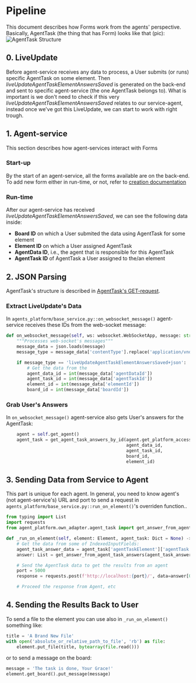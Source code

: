 # Pipeline
This document describes how Forms work from the agents' perspective.
Basically, AgentTask (the thing that has Form) looks like that (pic):
![AgentTask Structure](/docs/AgentTaskStructure.png)


## 0. LiveUpdate
Before agent-service receives any data to process, a User submits (or runs) specific AgentTask on some element.
Then _liveUpdateAgentTaskElementAnswersSaved_ is generated on the back-end and sent to specific agent-service (the one AgentTask belongs to).
What is important is we don't need to check if this very _liveUpdateAgentTaskElementAnswersSaved_ relates to our service-agent,
instead once we've got this LiveUpdate, we can start to work with right trough.


## 1. Agent-service
This section describes how agent-services interact with Forms

### Start-up
By the start of an agent-service, all the forms available are on the back-end.
To add new form either in run-time, or not, refer to [creation documentation](docs/FORMS_CREATION.md)

### Run-time
After our agent-service has received _liveUpdateAgentTaskElementAnswersSaved_, we can see the following data inside:
* **Board ID** on which a User submited the data using AgentTask for some element
* **Element ID** on which a User assigned AgentTask
* **AgentData ID**, i.e., the agent that is responsible for this AgentTask
* **AgentTask ID** of AgentTask a User assigned to the/an element


## 2. JSON Parsing
AgentTask's structure is described in [AgentTask's GET-request](https://own1.docs.apiary.io/#reference/agent-task-configurations/agentdataagentdataidagenttasksagenttaskidconfiguration/get).

### Extract LiveUpdate's Data
In `agents_platform/base_service.py::on_websocket_message()` agent-service receives these IDs from the web-socket message:
```python
def on_websocket_message(self, ws: websocket.WebSocketApp, message: str) -> None:
    """Processes web-socket's messages"""
    message_data = json.loads(message)
    message_type = message_data['contentType'].replace('application/vnd.uberblik.', '')

    if message_type == 'liveUpdateAgentTaskElementAnswersSaved+json':
        # Get the data from the
        agent_data_id = int(message_data['agentDataId'])
        agent_task_id = int(message_data['agentTaskId'])
        element_id = int(message_data['elementId'])
        board_id = int(message_data['boardId'])
```

### Grab User's Answers
In `on_websocket_message()` agent-service also gets User's answers for the AgentTask:
```python
    agent = self.get_agent()
    agent_task = get_agent_task_answers_by_id(agent.get_platform_access(),
                                              agent_data_id,
                                              agent_task_id,
                                              board_id,
                                              element_id)
```


## 3. Sending Data from Service to Agent
This part is unique for each agent.
In general, you need to know agent's (not agent-service's) URL and port to send a request in `agents_platform/base_service.py::run_on_element()`'s overriden function..
```python
from typing import List
import requests
from agent_platform.own_adapter.agent_task import get_answer_from_agent_task_answers

def _run_on_element(self, element: Element, agent_task: Dict = None) -> [Element, None]:
    # Get the data from some of IndexedInputFields:
    agent_task_answer_data = agent_task['agentTaskElement']['agentTask']
    answer: List = get_answer_from_agent_task_answers(agent_task_answers=agent_task_answer_data, answer_index=1)

    # Send the AgentTask data to get the results from an agent
    port = 5000
    response = requests.post(f'http://localhost:{port}/', data=answer[0])

    # Proceed the response from Agent, etc
```

## 4. Sending the Results Back to User
To send a file to the element you can use also in `_run_on_element()` something like:
```python
title = 'A Brand New File'
with open('absolute_or_relative_path_to_file', 'rb') as file:
    element.put_file(title, bytearray(file.read()))
```
or to send a message on the board:
```python
message = 'The task is done, Your Grace!'
element.get_board().put_message(message)
```
